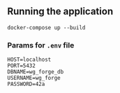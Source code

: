 ## Running the application
```
docker-compose up --build
```
### Params for ```.env``` file
```
HOST=localhost
PORT=5432
DBNAME=wg_forge_db
USERNAME=wg_forge
PASSWORD=42a
```
